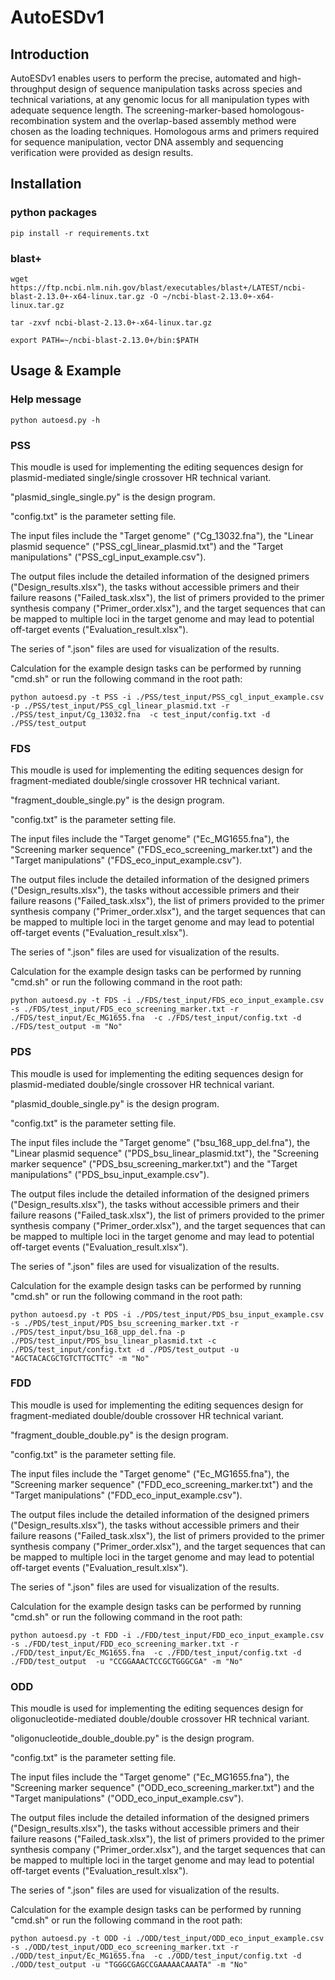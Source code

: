 # AutoESDv1

## Introduction

AutoESDv1 enables users to perform the precise, automated and high-throughput design of sequence manipulation tasks across species and technical variations, at any genomic locus for all manipulation types with adequate sequence length. The screening-marker-based homologous-recombination system and the overlap-based assembly method were chosen as the loading techniques. Homologous arms and primers required for sequence manipulation, vector DNA assembly and sequencing verification were provided as design results.

## Installation

### python packages

```shell
pip install -r requirements.txt

```

### blast+
```shell
wget https://ftp.ncbi.nlm.nih.gov/blast/executables/blast+/LATEST/ncbi-blast-2.13.0+-x64-linux.tar.gz -O ~/ncbi-blast-2.13.0+-x64-linux.tar.gz

tar -zxvf ncbi-blast-2.13.0+-x64-linux.tar.gz

export PATH=~/ncbi-blast-2.13.0+/bin:$PATH

```

## Usage & Example

### Help message
```shell
python autoesd.py -h 
```

### PSS
This moudle is used for implementing the editing sequences design for plasmid-mediated single/single crossover HR technical variant.

"plasmid_single_single.py" is the design program.

"config.txt" is the parameter setting file.

The input files include the "Target genome" ("Cg_13032.fna"), the "Linear plasmid sequence" ("PSS_cgl_linear_plasmid.txt") and the "Target manipulations" ("PSS_cgl_input_example.csv").

The output files include the detailed information of the designed primers ("Design_results.xlsx"), the tasks without accessible primers and their failure reasons ("Failed_task.xlsx"), the list of primers provided to the primer synthesis company ("Primer_order.xlsx"), and the target sequences that can be mapped to multiple loci in the target genome and may lead to potential off-target events ("Evaluation_result.xlsx").

The series of ".json" files are used for visualization of the results.

Calculation for the example design tasks can be performed by running "cmd.sh" or run the following command in the root path:
```shell
python autoesd.py -t PSS -i ./PSS/test_input/PSS_cgl_input_example.csv  -p ./PSS/test_input/PSS_cgl_linear_plasmid.txt -r ./PSS/test_input/Cg_13032.fna  -c test_input/config.txt -d ./PSS/test_output
```

### FDS
This moudle is used for implementing the editing sequences design for fragment-mediated double/single crossover HR technical variant.

"fragment_double_single.py" is the design program.

"config.txt" is the parameter setting file.

The input files include the "Target genome" ("Ec_MG1655.fna"), the "Screening marker sequence" ("FDS_eco_screening_marker.txt") and the "Target manipulations" ("FDS_eco_input_example.csv").

The output files include the detailed information of the designed primers ("Design_results.xlsx"), the tasks without accessible primers and their failure reasons ("Failed_task.xlsx"), the list of primers provided to the primer synthesis company ("Primer_order.xlsx"), and the target sequences that can be mapped to multiple loci in the target genome and may lead to potential off-target events ("Evaluation_result.xlsx").

The series of ".json" files are used for visualization of the results.

Calculation for the example design tasks can be performed by running "cmd.sh" or run the following command in the root path:
```shell
python autoesd.py -t FDS -i ./FDS/test_input/FDS_eco_input_example.csv  -s ./FDS/test_input/FDS_eco_screening_marker.txt -r ./FDS/test_input/Ec_MG1655.fna  -c ./FDS/test_input/config.txt -d ./FDS/test_output -m "No"
```

### PDS
This moudle is used for implementing the editing sequences design for plasmid-mediated double/single crossover HR technical variant.

"plasmid_double_single.py" is the design program.

"config.txt" is the parameter setting file.

The input files include the "Target genome" ("bsu_168_upp_del.fna"), the "Linear plasmid sequence" ("PDS_bsu_linear_plasmid.txt"), the "Screening marker sequence" ("PDS_bsu_screening_marker.txt") and the "Target manipulations" ("PDS_bsu_input_example.csv").

The output files include the detailed information of the designed primers ("Design_results.xlsx"), the tasks without accessible primers and their failure reasons ("Failed_task.xlsx"), the list of primers provided to the primer synthesis company ("Primer_order.xlsx"), and the target sequences that can be mapped to multiple loci in the target genome and may lead to potential off-target events ("Evaluation_result.xlsx").

The series of ".json" files are used for visualization of the results.

Calculation for the example design tasks can be performed by running "cmd.sh" or run the following command in the root path:
```shell
python autoesd.py -t PDS -i ./PDS/test_input/PDS_bsu_input_example.csv -s ./PDS/test_input/PDS_bsu_screening_marker.txt -r ./PDS/test_input/bsu_168_upp_del.fna -p ./PDS/test_input/PDS_bsu_linear_plasmid.txt -c ./PDS/test_input/config.txt -d ./PDS/test_output -u "AGCTACACGCTGTCTTGCTTC" -m "No"
```

### FDD
This moudle is used for implementing the editing sequences design for fragment-mediated double/double crossover HR technical variant.

"fragment_double_double.py" is the design program.

"config.txt" is the parameter setting file.

The input files include the "Target genome" ("Ec_MG1655.fna"), the "Screening marker sequence" ("FDD_eco_screening_marker.txt") and the "Target manipulations" ("FDD_eco_input_example.csv").

The output files include the detailed information of the designed primers ("Design_results.xlsx"), the tasks without accessible primers and their failure reasons ("Failed_task.xlsx"), the list of primers provided to the primer synthesis company ("Primer_order.xlsx"), and the target sequences that can be mapped to multiple loci in the target genome and may lead to potential off-target events ("Evaluation_result.xlsx").

The series of ".json" files are used for visualization of the results.

Calculation for the example design tasks can be performed by running "cmd.sh" or run the following command in the root path:
```shell
python autoesd.py -t FDD -i ./FDD/test_input/FDD_eco_input_example.csv  -s ./FDD/test_input/FDD_eco_screening_marker.txt -r ./FDD/test_input/Ec_MG1655.fna  -c ./FDD/test_input/config.txt -d ./FDD/test_output  -u "CCGGAAACTCCGCTGGGCGA" -m "No"
```

### ODD
This moudle is used for implementing the editing sequences design for oligonucleotide-mediated double/double crossover HR technical variant.

"oligonucleotide_double_double.py" is the design program.

"config.txt" is the parameter setting file.

The input files include the "Target genome" ("Ec_MG1655.fna"), the "Screening marker sequence" ("ODD_eco_screening_marker.txt") and the "Target manipulations" ("ODD_eco_input_example.csv").

The output files include the detailed information of the designed primers ("Design_results.xlsx"), the tasks without accessible primers and their failure reasons ("Failed_task.xlsx"), the list of primers provided to the primer synthesis company ("Primer_order.xlsx"), and the target sequences that can be mapped to multiple loci in the target genome and may lead to potential off-target events ("Evaluation_result.xlsx").

The series of ".json" files are used for visualization of the results.

Calculation for the example design tasks can be performed by running "cmd.sh" or run the following command in the root path:
```shell
python autoesd.py -t ODD -i ./ODD/test_input/ODD_eco_input_example.csv  -s ./ODD/test_input/ODD_eco_screening_marker.txt -r ./ODD/test_input/Ec_MG1655.fna  -c ./ODD/test_input/config.txt -d ./ODD/test_output -u "TGGGCGAGCCGAAAAACAAATA" -m "No"
```

